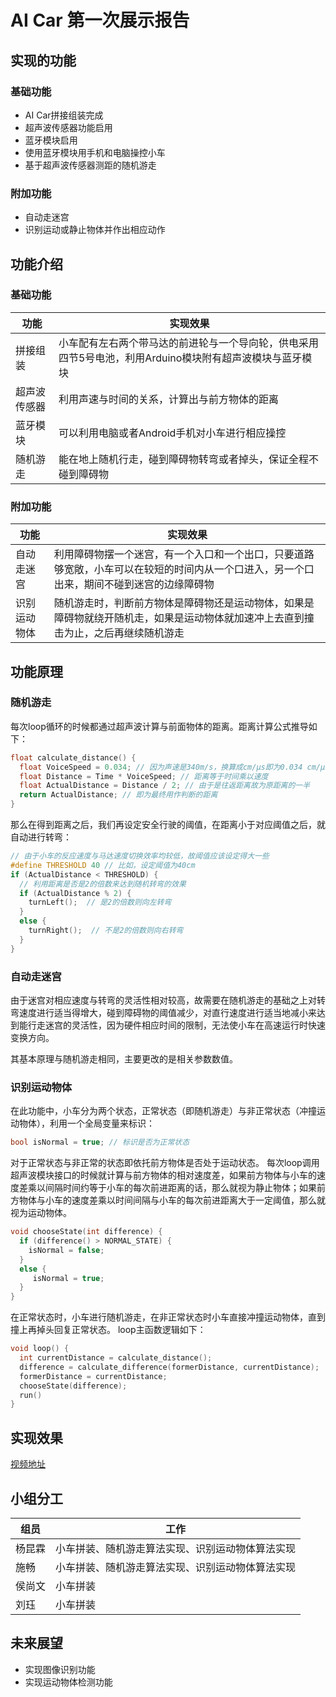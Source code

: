 # AI Car 第一次展示报告
## 实现的功能
### 基础功能
  - AI Car拼接组装完成
  - 超声波传感器功能启用
  - 蓝牙模块启用
  - 使用蓝牙模块用手机和电脑操控小车
  - 基于超声波传感器测距的随机游走
### 附加功能
  - 自动走迷宫
  - 识别运动或静止物体并作出相应动作
## 功能介绍
### 基础功能
| 功能| 实现效果 |
| --------- | --------- |
| 拼接组装 | 小车配有左右两个带马达的前进轮与一个导向轮，供电采用四节5号电池，利用Arduino模块附有超声波模块与蓝牙模块 |
| 超声波传感器 | 利用声速与时间的关系，计算出与前方物体的距离 |
| 蓝牙模块 | 可以利用电脑或者Android手机对小车进行相应操控 |
| 随机游走 | 能在地上随机行走，碰到障碍物转弯或者掉头，保证全程不碰到障碍物 |
### 附加功能
| 功能| 实现效果 |
| --------- | --------- |
| 自动走迷宫 | 利用障碍物摆一个迷宫，有一个入口和一个出口，只要道路够宽敞，小车可以在较短的时间内从一个口进入，另一个口出来，期间不碰到迷宫的边缘障碍物 |
| 识别运动物体 | 随机游走时，判断前方物体是障碍物还是运动物体，如果是障碍物就绕开随机走，如果是运动物体就加速冲上去直到撞击为止，之后再继续随机游走 |
## 功能原理
### 随机游走
每次loop循环的时候都通过超声波计算与前面物体的距离。距离计算公式推导如下：
```cpp
float calculate_distance() {
  float VoiceSpeed = 0.034; // 因为声速是340m/s，换算成cm/μs即为0.034 cm/μs
  float Distance = Time * VoiceSpeed; // 距离等于时间乘以速度
  float ActualDistance = Distance / 2; // 由于是往返距离故为原距离的一半
  return ActualDistance; // 即为最终用作判断的距离
}
```
那么在得到距离之后，我们再设定安全行驶的阈值，在距离小于对应阈值之后，就自动进行转弯：
```cpp
// 由于小车的反应速度与马达速度切换效率均较低，故阈值应该设定得大一些
#define THRESHOLD 40 // 比如，设定阈值为40cm
if (ActualDistance < THRESHOLD) {
  // 利用距离是否是2的倍数来达到随机转弯的效果
  if (ActualDistance % 2) {
    turnLeft();  // 是2的倍数则向左转弯
  }
  else {
    turnRight();  // 不是2的倍数则向右转弯
  }
}
```
### 自动走迷宫
由于迷宫对相应速度与转弯的灵活性相对较高，故需要在随机游走的基础之上对转弯速度进行适当得增大，碰到障碍物的阈值减少，对直行速度进行适当地减小来达到能行走迷宫的灵活性，因为硬件相应时间的限制，无法使小车在高速运行时快速变换方向。

其基本原理与随机游走相同，主要更改的是相关参数数值。
### 识别运动物体
在此功能中，小车分为两个状态，正常状态（即随机游走）与非正常状态（冲撞运动物体），利用一个全局变量来标识：
```cpp
bool isNormal = true; // 标识是否为正常状态
```
对于正常状态与非正常的状态即依托前方物体是否处于运动状态。
每次loop调用超声波模块接口的时候就计算与前方物体的相对速度差，如果前方物体与小车的速度差乘以间隔时间约等于小车的每次前进距离的话，那么就视为静止物体；如果前方物体与小车的速度差乘以时间间隔与小车的每次前进距离大于一定阈值，那么就视为运动物体。
```cpp
void chooseState(int difference) {
  if (difference() > NORMAL_STATE) {
    isNormal = false;
  }
  else {
     isNormal = true;
  }
}
```
在正常状态时，小车进行随机游走，在非正常状态时小车直接冲撞运动物体，直到撞上再掉头回复正常状态。
loop主函数逻辑如下：
```cpp
void loop() {
  int currentDistance = calculate_distance();
  difference = calculate_difference(formerDistance, currentDistance);
  formerDistance = currentDistance;
  chooseState(difference);
  run()
}
```
## 实现效果
[视频地址](https://github.com/KunlinY/AICar/tree/master/1st%20Presentation)
## 小组分工
组员 | 工作
---- | ----
杨昆霖 | 小车拼装、随机游走算法实现、识别运动物体算法实现
施畅 | 小车拼装、随机游走算法实现、识别运动物体算法实现
侯尚文 | 小车拼装
刘珏 | 小车拼装
## 未来展望
- 实现图像识别功能
- 实现运动物体检测功能
